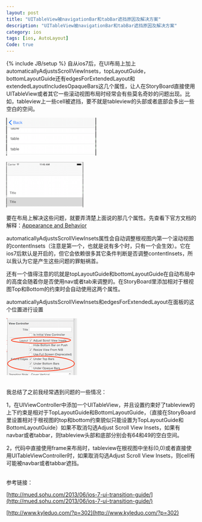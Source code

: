 ```yaml
---
layout: post
title: "UITableView被navigationBar和tabBar遮挡原因及解决方案"
description: "UITableView被navigationBar和tabBar遮挡原因及解决方案"
category: ios
tags: [ios, AutoLayout]
Code: true
---
```

{% include JB/setup %}
自从ios7后，在UI布局上加上automaticallyAdjustsScrollViewInsets，topLayoutGuide，bottomLayoutGuide还有edgesForExtendedLayout和extendedLayoutIncludesOpaqueBars这几个属性，让人在StoryBoard直接使用UITableView或者其它一些滚动视图布局时经常会有些莫名奇妙的问题出现。比如，tableview上一些cell被遮挡，要不就是tableview的头部或者底部会多出一些空白的空间。

![under navigationbar](/assets/images/20150707/tableview1.png)

![white space in tableview header](/assets/images/20150707/tableview2.png)

要在布局上解决这些问题，就要弄清楚上面说的那几个属性。先查看下官方文档的解释：[Appearance and Behavior](https://developer.apple.com/library/ios/documentation/UserExperience/Conceptual/TransitionGuide/AppearanceCustomization.html)


automaticallyAdjustsScrollViewInsets属性会自动调整根视图内第一个滚动视图的contentInsets（注意是第一个，也就是说有多个时，只有一个会生效）。它在ios7后默认是开启的，但它会依赖很多其它条件判断是否调整contentInsets，所以我认为它是产生这些问题的罪魁祸首。

还有一个值得注意的坑就是topLayoutGuide和bottomLayoutGuide在自动布局中的高度会随着你是否使用nav或者tab来调整的。在StoryBoard里添加相对于根视图Top和Bottom的约束时会自动使用这两个属性。

automaticallyAdjustsScrollViewInsets和edgesForExtendedLayout在面板的这个位置进行设置

![config automaticallyAdjustsScrollViewInsets and edgesForExtendedLayout](/assets/images/20150707/tableview3.png)


<br />
我总结了之前我经常遇到问题的一些情况：

1，在UIViewController中添加一个UITableView，并且设置约束好了tableview的上下约束是相对于TopLayoutGuide和BottomLayoutGuide，（直接在StoryBoard里设置相对于根视图的top和bottom约束貌似只能设置为TopLayoutGuide和BottomLayoutGuide）如果不取消勾选Adjust Scroll View Insets，如果有navbar或者tabbar，则tableview头部和底部分别会有64和49的空白空间。

2，代码中直接使用frame来布局时，tableview在根视图中坐标(0,0)或者直接使用UITableViewController时，如果取消勾选Adjust Scroll View Insets，则cell有可能被navbar或者tabbar遮挡。


<br />
参考链接：

[http://mued.sohu.com/2013/06/ios-7-ui-transition-guide/](http://mued.sohu.com/2013/06/ios-7-ui-transition-guide/)

[http://www.kyleduo.com/?p=302](http://www.kyleduo.com/?p=302)





